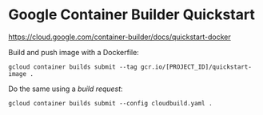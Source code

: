 # Google Container Builder Quickstart

https://cloud.google.com/container-builder/docs/quickstart-docker

Build and push image with a Dockerfile:
```
gcloud container builds submit --tag gcr.io/[PROJECT_ID]/quickstart-image .
```

Do the same using a _build request_:

```
gcloud container builds submit --config cloudbuild.yaml .
```